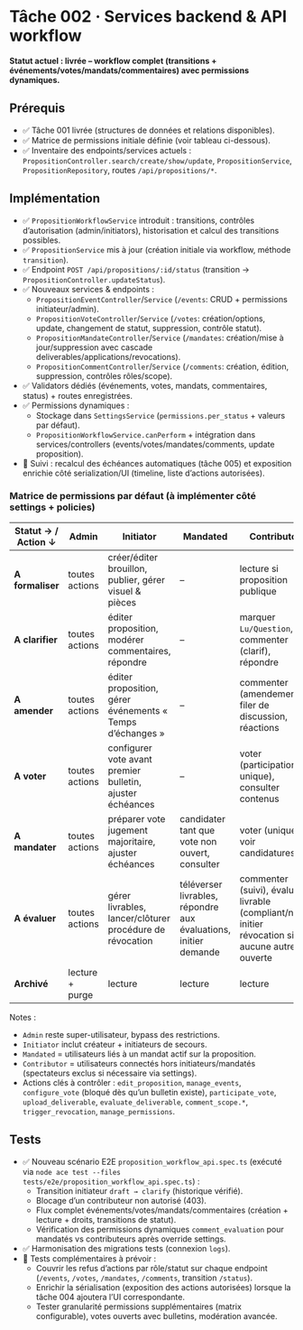 # Tâche 002 · Services backend & API workflow

**Statut actuel : livrée – workflow complet (transitions + événements/votes/mandats/commentaires) avec permissions dynamiques.**

## Prérequis
- ✅ Tâche 001 livrée (structures de données et relations disponibles).
- ✅ Matrice de permissions initiale définie (voir tableau ci-dessous).
- ✅ Inventaire des endpoints/services actuels : `PropositionController.search/create/show/update`, `PropositionService`, `PropositionRepository`, routes `/api/propositions/*`.

## Implémentation
- ✅ `PropositionWorkflowService` introduit : transitions, contrôles d’autorisation (admin/initiators), historisation et calcul des transitions possibles.
- ✅ `PropositionService` mis à jour (création initiale via workflow, méthode `transition`).
- ✅ Endpoint `POST /api/propositions/:id/status` (transition → `PropositionController.updateStatus`).
- ✅ Nouveaux services & endpoints :
  - `PropositionEventController`/`Service` (`/events`: CRUD + permissions initiateur/admin).
  - `PropositionVoteController`/`Service` (`/votes`: création/options, update, changement de statut, suppression, contrôle statut).
  - `PropositionMandateController`/`Service` (`/mandates`: création/mise à jour/suppression avec cascade deliverables/applications/revocations).
  - `PropositionCommentController`/`Service` (`/comments`: création, édition, suppression, contrôles rôles/scope).
- ✅ Validators dédiés (événements, votes, mandats, commentaires, status) + routes enregistrées.
- ✅ Permissions dynamiques :
  - Stockage dans `SettingsService` (`permissions.per_status` + valeurs par défaut).
  - `PropositionWorkflowService.canPerform` + intégration dans services/controllers (events/votes/mandates/comments, update proposition).
- 🔄 Suivi : recalcul des échéances automatiques (tâche 005) et exposition enrichie côté serialization/UI (timeline, liste d’actions autorisées).

### Matrice de permissions par défaut (à implémenter côté settings + policies)
| Statut → / Action ↓ | Admin | Initiator | Mandated | Contributor |
| --- | --- | --- | --- | --- |
| **A formaliser** | toutes actions | créer/éditer brouillon, publier, gérer visuel & pièces | – | lecture si proposition publique |
| **A clarifier** | toutes actions | éditer proposition, modérer commentaires, répondre | – | marquer `Lu/Question`, commenter (clarif), répondre |
| **A amender** | toutes actions | éditer proposition, gérer événements « Temps d’échanges » | – | commenter (amendement), filer de discussion, réactions |
| **A voter** | toutes actions | configurer vote avant premier bulletin, ajuster échéances | – | voter (participation unique), consulter contenus |
| **A mandater** | toutes actions | préparer vote jugement majoritaire, ajuster échéances | candidater tant que vote non ouvert, consulter | voter (unique), voir candidatures |
| **A évaluer** | toutes actions | gérer livrables, lancer/clôturer procédure de révocation | téléverser livrables, répondre aux évaluations, initier demande | commenter (suivi), évaluer livrable (compliant/non), initier révocation si aucune autre ouverte |
| **Archivé** | lecture + purge | lecture | lecture | lecture |

Notes :
- `Admin` reste super-utilisateur, bypass des restrictions.
- `Initiator` inclut créateur + initiateurs de secours.
- `Mandated` = utilisateurs liés à un mandat actif sur la proposition.
- `Contributor` = utilisateurs connectés hors initiateurs/mandatés (spectateurs exclus si nécessaire via settings).
- Actions clés à contrôler : `edit_proposition`, `manage_events`, `configure_vote` (bloqué dès qu’un bulletin existe), `participate_vote`, `upload_deliverable`, `evaluate_deliverable`, `comment_scope.*`, `trigger_revocation`, `manage_permissions`.

## Tests
- ✅ Nouveau scénario E2E `proposition_workflow_api.spec.ts` (exécuté via `node ace test --files tests/e2e/proposition_workflow_api.spec.ts`) :
  - Transition initiateur `draft → clarify` (historique vérifié).
  - Blocage d’un contributeur non autorisé (403).
  - Flux complet événements/votes/mandats/commentaires (création + lecture + droits, transitions de statut).
  - Vérification des permissions dynamiques `comment_evaluation` pour mandatés vs contributeurs après override settings.
- ✅ Harmonisation des migrations tests (connexion `logs`).
- 🔄 Tests complémentaires à prévoir :
  - Couvrir les refus d’actions par rôle/statut sur chaque endpoint (`/events`, `/votes`, `/mandates`, `/comments`, transition `/status`).
  - Enrichir la sérialisation (exposition des actions autorisées) lorsque la tâche 004 ajoutera l’UI correspondante.
  - Tester granularité permissions supplémentaires (matrix configurable), votes ouverts avec bulletins, modération avancée.
